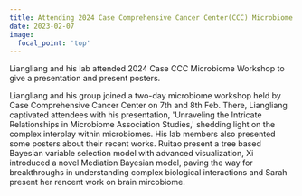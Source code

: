 ```yaml
---
title: Attending 2024 Case Comprehensive Cancer Center(CCC) Microbiome Workshop
date: 2023-02-07
image:
  focal_point: 'top'
---
```


Liangliang and his lab attended 2024 Case CCC Microbiome Workshop to give a presentation and present posters.

<!--more-->

Liangliang and his group joined a two-day microbiome workshop held by Case Comprehensive Cancer Center on 7th and 8th Feb. There, Liangliang captivated attendees with his presentation, 'Unraveling the Intricate Relationships in Microbiome Association Studies,' shedding light on the complex interplay within microbiomes. His lab members also presented some posters about their recent works. Ruitao present a tree based Bayesian variable selection model with advanced visualization, Xi introduced a novel Mediation Bayesian model, paving the way for breakthroughs in understanding complex biological interactions and Sarah present her rencent work on brain mircobiome.
